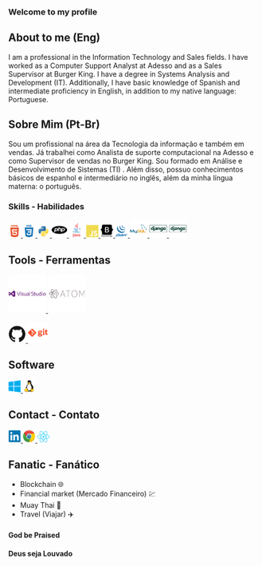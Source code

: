 ### Welcome to my profile



## About to me (Eng)

I am a professional in the Information Technology and Sales fields. I have worked as a Computer Support Analyst at Adesso and as a Sales Supervisor at Burger King. I have a degree in Systems Analysis and Development (IT). Additionally, I have basic knowledge of Spanish and intermediate proficiency in English, in addition to my native language: Portuguese.

## Sobre Mim (Pt-Br)
Sou um profissional na área da Tecnologia da informação e também em vendas. Já trabalhei como Analista de suporte computacional na Adesso e como Supervisor de vendas no Burger King. Sou formado em Análise e Desenvolvimento de Sistemas (TI) . Além disso, possuo conhecimentos básicos de espanhol e intermediário no inglês, além da minha língua materna: o português.


### Skills - Habilidades

  <div>
        <span>
          <a href="https://devdocs.io/html/" target="_blank">
            <img width="5%" src="https://raw.githubusercontent.com/devicons/devicon/master/icons/html5/html5-plain-wordmark.svg">
          </a>
        </span>
        <span>
          <a href="https://devdocs.io/css/" target="_blank">
             <img width="5%" src="https://raw.githubusercontent.com/devicons/devicon/master/icons/css3/css3-plain-wordmark.svg">
          </a>
        </span> 
        <span>
          <a href="https://www.python.org" target="_blank">
              <img width="5%" src="https://raw.githubusercontent.com/devicons/devicon/master/icons/python/python-original.svg">
          </a>
        </span> 
        <span>
          <a href="https://www.php.net" target="_blank">
              <img width="6%" src="https://raw.githubusercontent.com/devicons/devicon/master/icons/php/php-plain.svg">
          </a>
        </span> 
        <span>
          <a href="https://www.java.com/pt-BR/" target="_blank">
             <img width="6%" src="https://raw.githubusercontent.com/devicons/devicon/master/icons/java/java-original-wordmark.svg">
          </a>
        </span> 
        <span>
          <a href="https://www.javascript.com" target="_blank">
             <img width="5%" src="https://raw.githubusercontent.com/devicons/devicon/master/icons/javascript/javascript-plain.svg">
          </a>
        </span> 
        <span>
          <a href="https://getbootstrap.com" target="_blank">
              <img width="5.1%" src="https://raw.githubusercontent.com/devicons/devicon/master/icons/bootstrap/bootstrap-plain-wordmark.svg">
          </a>
        </span> 
        <span>
          <a href="https://jquery.com" target="_blank">
              <img width="5.1%" src="https://raw.githubusercontent.com/devicons/devicon/master/icons/jquery/jquery-plain-wordmark.svg">
          </a>
        </span> 
        <span>
          <a href="https://www.mysql.com" target="_blank">
              <img width="7%" src="https://raw.githubusercontent.com/devicons/devicon/master/icons/mysql/mysql-original-wordmark.svg">
          </a>
        </span> 
        <span>
          <a href="https://www.djangoproject.com" target="_blank">
             <img width="7%" src="https://raw.githubusercontent.com/devicons/devicon/master/icons/django/django-line.svg">
          </a>
        </span> 
        <span>
          <a href="https://reactnative.dev" target="_blank">
             <img width="7%" src="https://raw.githubusercontent.com/devicons/devicon/master/icons/django/django-line.svg">
          </a>
        </span>
  </div>
  
  ## Tools - Ferramentas
  
   <div>
        <span>
          <a href="https://visualstudio.microsoft.com/pt-br/" target="_blank">
            <img width="15%" src="https://raw.githubusercontent.com/devicons/devicon/master/icons/visualstudio/visualstudio-plain-wordmark.svg">
          </a>
        </span>
        <span>
          <a href="https://atom.io" target="_blank">
            <img width="15%" src="https://raw.githubusercontent.com/devicons/devicon/master/icons/atom/atom-original-wordmark.svg">
          </a>
        </span> 
  </div>
  
  <br>
  
  <div
       <span>
         <a href="https://github.com" target="_blank">
          <img width="7%" src="https://raw.githubusercontent.com/devicons/devicon/master/icons/github/github-original.svg">
         </a>
        </span>
        <span>
          <a href="https://git-scm.com" target="_blank">
            <img width="8%" src="https://raw.githubusercontent.com/devicons/devicon/master/icons/git/git-plain-wordmark.svg">
          </a>
        </span>
  </div>
    
  ## Software
  
  <div>
        <span>
          <a href="https://www.microsoft.com/pt-br/windows/" target="_blank">
            <img width="5%" src="https://raw.githubusercontent.com/devicons/devicon/master/icons/windows8/windows8-original.svg">
          </a>
        </span>
        <span>
          <a href="https://www.linux.org" target="_blank">
            <img width="5%" src="https://raw.githubusercontent.com/devicons/devicon/master/icons/linux/linux-original.svg">
          </a>
        </span>
  </div>

## Contact - Contato

  <div>
        <span>   
          <a href="https://www.linkedin.com/in/jhonatan-pinheiro-96674316b/" target="_blank">
            <img width="5%" src="https://raw.githubusercontent.com/devicons/devicon/master/icons/linkedin/linkedin-original.svg">
          </a>
        </span>
        <span>
          <a href="https://www.linkedin.com/in/jhonatan-pinheiro-96674316b/" target="_blank">
            <img width="5%" alt="Django" src="https://raw.githubusercontent.com/devicons/devicon/master/icons/chrome/chrome-original.svg">
          </a>
        </span>
        <span>
          <a href="https://www.linkedin.com/in/jhonatan-pinheiro-96674316b/" target="_blank" >
            <img width="5%" alt="React Native" src="data:image/svg+xml;base64,PHN2ZyB4bWxucz0iaHR0cDovL3d3dy53My5vcmcvMjAwMC9zdmciIHZpZXdCb3g9Ii0xMS41IC0xMC4yMzE3NCAyMyAyMC40NjM0OCI+CiAgPHRpdGxlPlJlYWN0IExvZ288L3RpdGxlPgogIDxjaXJjbGUgY3g9IjAiIGN5PSIwIiByPSIyLjA1IiBmaWxsPSIjNjFkYWZiIi8+CiAgPGcgc3Ryb2tlPSIjNjFkYWZiIiBzdHJva2Utd2lkdGg9IjEiIGZpbGw9Im5vbmUiPgogICAgPGVsbGlwc2Ugcng9IjExIiByeT0iNC4yIi8+CiAgICA8ZWxsaXBzZSByeD0iMTEiIHJ5PSI0LjIiIHRyYW5zZm9ybT0icm90YXRlKDYwKSIvPgogICAgPGVsbGlwc2Ugcng9IjExIiByeT0iNC4yIiB0cmFuc2Zvcm09InJvdGF0ZSgxMjApIi8+CiAgPC9nPgo8L3N2Zz4K"/> 
          </a>
        </span>
  
  
  
  
  
  </div>
 
 
## Fanatic - Fanático

  - Blockchain :globe_with_meridians:
  - Financial market (Mercado Financeiro) :chart:
  - Muay Thai :boxing_glove:
  - Travel (Viajar) :airplane:



#### God be Praised
#### Deus seja  Louvado 

 


<!--
**JhonatanPinheiro/JhonatanPinheiro** is a ✨ _special_ ✨ repository because its `README.md` (this file) appears on your GitHub profile.


